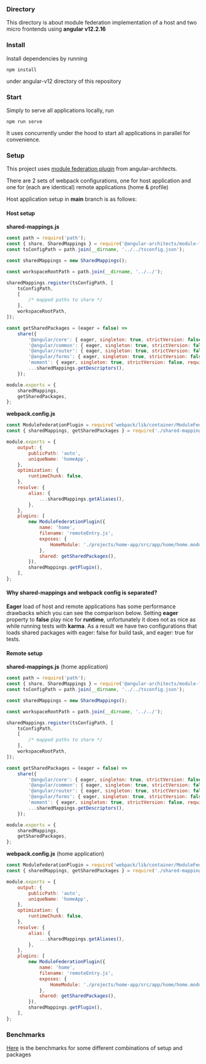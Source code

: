 ### Directory

This directory is about module federation implementation of a host and two micro frontends using **angular v12.2.16**

### Install
Install dependencies by running

```
npm install
```

under angular-v12 directory of this repository 

### Start

Simply to serve all applications locally, run

```
npm run serve
```

It uses concurrently under the hood to start all applications in parallel for convenience.

### Setup

This project uses [module federation plugin](https://github.com/angular-architects/module-federation-plugin) from angular-architects.

There are 2 sets of webpack configurations, one for host application and one for (each are identical) remote applications (home & profile)

Host application setup in **main** branch is as follows:

#### Host setup

**shared-mappings.js**

```javascript
const path = require('path');
const { share, SharedMappings } = require('@angular-architects/module-federation/webpack');
const tsConfigPath = path.join(__dirname, '../../tsconfig.json');

const sharedMappings = new SharedMappings();

const workspaceRootPath = path.join(__dirname, '../../');

sharedMappings.register(tsConfigPath, [
    tsConfigPath,
    [
        /* mapped paths to share */
    ],
    workspaceRootPath,
]);

const getSharedPackages = (eager = false) =>
    share({
        '@angular/core': { eager, singleton: true, strictVersion: false, requiredVersion: 'auto' },
        '@angular/common': { eager, singleton: true, strictVersion: false, requiredVersion: 'auto' },
        '@angular/router': { eager, singleton: true, strictVersion: false, requiredVersion: 'auto' },
        '@angular/forms': { eager, singleton: true, strictVersion: false, requiredVersion: 'auto' },
        'moment': { eager, singleton: true, strictVersion: false, requiredVersion: 'auto' },
        ...sharedMappings.getDescriptors(),
    });

module.exports = {
    sharedMappings,
    getSharedPackages,
};
```

**webpack.config.js**

```javascript
const ModuleFederationPlugin = require('webpack/lib/container/ModuleFederationPlugin');
const { sharedMappings, getSharedPackages } = require('./shared-mappings');

module.exports = {
    output: {
        publicPath: 'auto',
        uniqueName: 'homeApp',
    },
    optimization: {
        runtimeChunk: false,
    },
    resolve: {
        alias: {
            ...sharedMappings.getAliases(),
        },
    },
    plugins: [
        new ModuleFederationPlugin({
            name: 'home',
            filename: 'remoteEntry.js',
            exposes: {
                HomeModule: './projects/home-app/src/app/home/home.module.ts',
            },
            shared: getSharedPackages(),
        }),
        sharedMappings.getPlugin(),
    ],
};
```

#### Why shared-mappings and webpack config is separated?

**Eager** load of host and remote applications has some performance drawbacks which you can see the comparison below.
Setting **eager** property to **false** play nice for **runtime**, unfortunately it does not as nice as while running tests with **karma**.
As a result we have two configurations that loads shared packages with eager: false for build task, and eager: true for tests.

#### Remote setup

**shared-mappings.js** (home application)

```javascript
const path = require('path');
const { share, SharedMappings } = require('@angular-architects/module-federation/webpack');
const tsConfigPath = path.join(__dirname, '../../tsconfig.json');

const sharedMappings = new SharedMappings();

const workspaceRootPath = path.join(__dirname, '../../');

sharedMappings.register(tsConfigPath, [
    tsConfigPath,
    [
        /* mapped paths to share */
    ],
    workspaceRootPath,
]);

const getSharedPackages = (eager = false) =>
    share({
        '@angular/core': { eager, singleton: true, strictVersion: false, requiredVersion: 'auto' },
        '@angular/common': { eager, singleton: true, strictVersion: false, requiredVersion: 'auto' },
        '@angular/router': { eager, singleton: true, strictVersion: false, requiredVersion: 'auto' },
        '@angular/forms': { eager, singleton: true, strictVersion: false, requiredVersion: 'auto' },
        'moment': { eager, singleton: true, strictVersion: false, requiredVersion: 'auto' },
        ...sharedMappings.getDescriptors(),
    });

module.exports = {
    sharedMappings,
    getSharedPackages,
};
```

**webpack.config.js** (home application)

```javascript
const ModuleFederationPlugin = require('webpack/lib/container/ModuleFederationPlugin');
const { sharedMappings, getSharedPackages } = require('./shared-mappings');

module.exports = {
    output: {
        publicPath: 'auto',
        uniqueName: 'homeApp',
    },
    optimization: {
        runtimeChunk: false,
    },
    resolve: {
        alias: {
            ...sharedMappings.getAliases(),
        },
    },
    plugins: [
        new ModuleFederationPlugin({
            name: 'home',
            filename: 'remoteEntry.js',
            exposes: {
                HomeModule: './projects/home-app/src/app/home/home.module.ts',
            },
            shared: getSharedPackages(),
        }),
        sharedMappings.getPlugin(),
    ],
};
```
### Benchmarks

[Here](./BENCHMARKS.md) is the benchmarks for some different combinations of setup and packages
